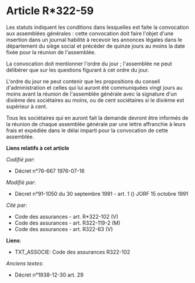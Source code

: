 # Article R*322-59

Les statuts indiquent les conditions dans lesquelles est faite la convocation aux assemblées générales : cette convocation
doit faire l'objet d'une insertion dans un journal habilité à recevoir les annonces légales dans le département du siège
social et précéder de quinze jours au moins la date fixée pour la réunion de l'assemblée.

La convocation doit mentionner l'ordre du jour ; l'assemblée ne peut délibérer que sur les questions figurant à cet ordre du
jour.

L'ordre du jour ne peut contenir que les propositions du conseil d'administration et celles qui lui auront été communiquées
vingt jours au moins avant la réunion de l'assemblée générale avec la signature d'un dixième des sociétaires au moins, ou de
cent sociétaires si le dixième est supérieur à cent.

Tous les sociétaires qui en auront fait la demande devront être informés de la réunion de chaque assemblée générale par une
lettre affranchie à leurs frais et expédiée dans le délai imparti pour la convocation de cette assemblée.

**Liens relatifs à cet article**

_Codifié par_:

  - Décret n°76-667 1976-07-16

_Modifié par_:

  - Décret n°91-1050 du 30 septembre 1991 - art. 1 () JORF 15 octobre 1991

_Cité par_:

  - Code des assurances - art. R*322-102 (V)
  - Code des assurances - art. R322-119-2 (M)
  - Code des assurances - art. R322-63 (V)

**Liens**:

  - TXT_ASSOCIE: Code des assurances R322-102

_Anciens textes_:

  - Décret n°1938-12-30 art. 29

